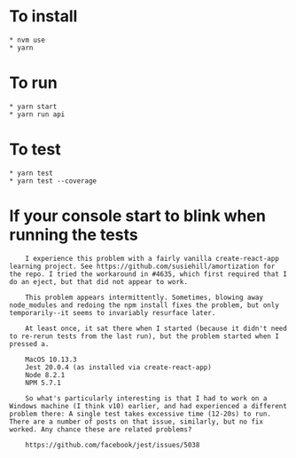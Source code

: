 # To install
    * nvm use
    * yarn

# To run
    * yarn start
    * yarn run api

# To test
    * yarn test
    * yarn test --coverage

# If your console start to blink when running the tests

```
    I experience this problem with a fairly vanilla create-react-app learning project. See https://github.com/susiehill/amortization for the repo. I tried the workaround in #4635, which first required that I do an eject, but that did not appear to work.

    This problem appears intermittently. Sometimes, blowing away node_modules and redoing the npm install fixes the problem, but only temporarily--it seems to invariably resurface later.

    At least once, it sat there when I started (because it didn't need to re-rerun tests from the last run), but the problem started when I pressed a.

    MacOS 10.13.3
    Jest 20.0.4 (as installed via create-react-app)
    Node 8.2.1
    NPM 5.7.1

    So what's particularly interesting is that I had to work on a Windows machine (I think v10) earlier, and had experienced a different problem there: A single test takes excessive time (12-20s) to run. There are a number of posts on that issue, similarly, but no fix worked. Any chance these are related problems?

    https://github.com/facebook/jest/issues/5038
```